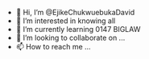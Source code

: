 - 👋 Hi, I’m @EjikeChukwuebukaDavid
- 👀 I’m interested in knowing all
- 🌱 I’m currently learning 0147 BIGLAW
- 💞️ I’m looking to collaborate on ...
- 📫 How to reach me ...

<!---
EjikeDavid/EjikeDavid is a ✨ special ✨ repository because its `README.md` (this file) appears on your GitHub profile.
You can click the Preview link to take a look at your changes.
--->
